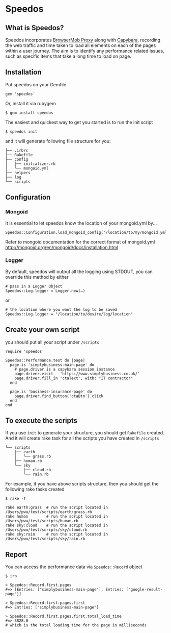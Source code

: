 # Speedos

## What is Speedos?
Speedos incorporates [BrowserMob Proxy](http://bmp.lightbody.net) along with [Capybara](https://github.com/jnicklas/capybara), recording the web traffic and time taken to load all elements on each of the pages within a user journey. The aim is to identify any performance related issues, such as specific items that take a long time to load on page.

## Installation
Put speedos on your Gemfile

	gem 'speedos'

Or, install it via rubygem

	$ gem install speedos

The easiest and quickest way to get you started is to run the init script

	$ speedos init

and it will generate following file structure for you:

	├── .irbrc
	├── Rakefile
	├── config
	│   ├── initializer.rb
	│   └── mongoid.yml
	├── helpers
	├── log
	└── scripts

## Configuration

### Mongoid
It is essential to let speedos know the location of your mongoid.yml by...

	Speedos::Configuration.load_mongoid_config('/location/to/my/mongoid.yml')

Refer to mongoid documentation for the correct format of mongoid.yml <http://mongoid.org/en/mongoid/docs/installation.html>

### Logger
By default, speedos will output all the logging using STDOUT, you can override this method by either

	# pass in a Logger Object
	Speedos::Log.logger = Logger.new(…)

or

	# the location where you want the log to be saved
	Speedos::Log.logger = "/location/to/desire/log/location"

## Create your own script
you should put all your script under `/scripts`

	require 'speedos'

	Speedos::Performance.test do |page|
	  page.is 'simplybusiness-main-page' do
	    # page.driver is a capybara session instance
	    page.driver.visit   'https://www.simplybusiness.co.uk/'
	    page.driver.fill_in 'ctaText', with: "IT contractor"
	  end

	  page.is 'business-insurance-page' do
	    page.driver.find_button('ctaBtn').click
	  end
	end

## To execute the scripts
If you use `init` to generate your structure, you should get `Rakefile` created. And it will create rake task for all the scripts you have created in `/scripts`

	└── scripts
	    ├── earth
	    │   └── grass.rb
	    ├── human.rb
	    └── sky
	        ├── cloud.rb
	        └── rain.rb

For example, if you have above scripts structure, then you should get the following rake tasks created

	$ rake -T

	rake earth:grass  # run the script located in /Users/pwu/test/scripts/earth/grass.rb
	rake human        # run the script located in /Users/pwu/test/scripts/human.rb
	rake sky:cloud    # run the script located in /Users/pwu/test/scripts/sky/cloud.rb
	rake sky:rain     # run the script located in /Users/pwu/test/scripts/sky/rain.rb


## Report
You can access the performance data via `Speedos::Record` object

	$ irb

	> Speedos::Record.first.pages
	#=> [Entries: ["simplybusiness-main-page"], Entries: ["google-result-page"]]

	> Speedos::Record.first.pages.first
	#=> Entries: ["simplybusiness-main-page"]

	> Speedos::Record.first.pages.first.total_load_time
	#=> 3828.0
	# which is the total loading time for the page in milliseconds



